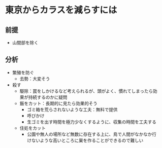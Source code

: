 # 東京からカラスを減らすには
## 前提
- 山間部を除く
## 分析
- 繁殖を防ぐ
  - 去勢：大変そう
- 殺す
  - 駆除：罠をしかけるなど考えられるが、頭がよく、慣れてしまったら効果が持続するのかに疑問
  - 飯をカット：長期的に見たら効果的そう
    - ゴミ箱を荒らされないような工夫：無料で提供
    - 呼びかけ
    - 生ゴミを出す時間を極力少なくするように、収集の時間を工夫する
  - 住処をカット
    - 公園や無人の場所など無数に存在する上に、鳥で人間がなかなか行けないような高いところに巣を作ることができるので難しい
